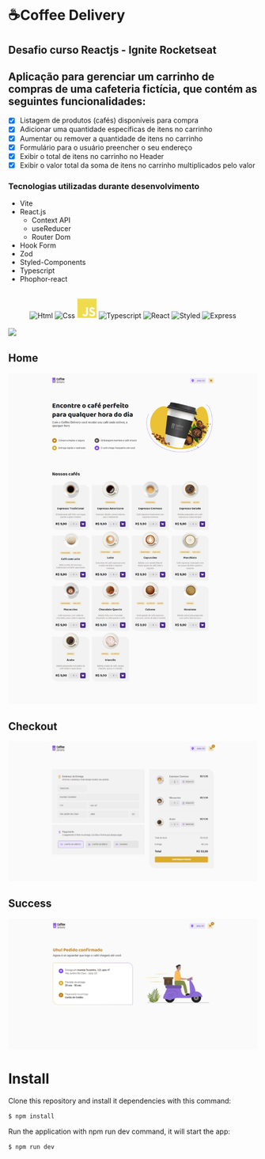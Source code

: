 # ☕Coffee Delivery

## Desafio curso Reactjs - Ignite Rocketseat

## Aplicação para gerenciar um carrinho de compras de uma cafeteria fictícia, que contém as seguintes funcionalidades:

- [X] Listagem de produtos (cafés) disponíveis para compra
- [X] Adicionar uma quantidade específicas de itens no carrinho
- [X] Aumentar ou remover a quantidade de itens no carrinho
- [X] Formulário para o usuário preencher o seu endereço
- [X] Exibir o total de itens no carrinho no Header
- [X] Exibir o valor total da soma de itens no carrinho multiplicados pelo valor

### Tecnologias utilizadas durante desenvolvimento
- Vite
- React.js
    - Context API
    - useReducer
    - Router Dom
- Hook Form
- Zod
- Styled-Components
- Typescript
- Phophor-react


<div align="center" style="display: inline_block"><br>
  <img src="https://www.vectorlogo.zone/logos/w3_html5/w3_html5-icon.svg" alt="Html" title="Html" width="40" height="40"/>
  <img src="https://www.vectorlogo.zone/logos/w3_css/w3_css-icon.svg" alt="Css" title="Css" width="40" height="40"/>
  <img src="https://raw.githubusercontent.com/devicons/devicon/master/icons/javascript/javascript-plain.svg" alt="Javascript" title="Javascript" width="40"/>
  <img src="https://www.vectorlogo.zone/logos/typescriptlang/typescriptlang-icon.svg" alt="Typescript" title="Typescript" width="40" height="40"/>
  <img src="https://www.vectorlogo.zone/logos/reactjs/reactjs-icon.svg" alt="React" title="React" width="40" height="40"/>
  <img src="https://cdn.worldvectorlogo.com/logos/styled-components-1.svg" alt="Styled" title="styled" width="40" height="40"/>
  <img src="https://cdn.worldvectorlogo.com/logos/express-109.svg" alt="Express" title="Express" width="40" height="40"/>
</div>
<br>

<img src="./src/assets/projetcAssets/gif.gif">

## Home
<img src="./src/assets/projetcAssets/home.jpeg">

## Checkout
<img src="./src/assets/projetcAssets/checkout.jpeg">

## Success
<img src="./src/assets/projetcAssets/success.jpeg">

# Install

Clone this repository and install it dependencies with this command:
```sh
$ npm install
```
Run the application with npm run dev command, it will start the app:
```sh
$ npm run dev
```

